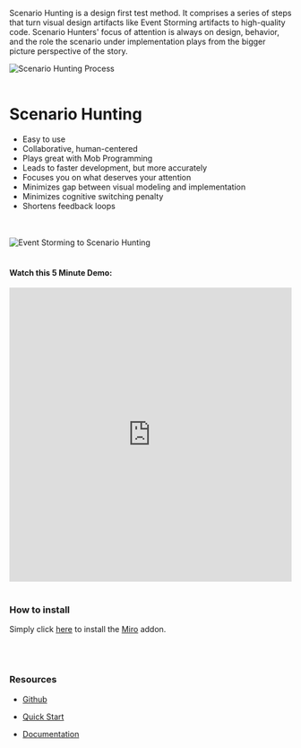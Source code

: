 Scenario Hunting is a design first test method. It comprises a series of steps that turn visual design artifacts like Event Storming artifacts to high-quality code. Scenario Hunters' focus of attention is always on design, behavior, and the role the scenario under implementation plays from the bigger picture perspective of the story.


<img src="https://cdn.jsdelivr.net/gh/ScenarioHunting/website/sh-process-view-sm.jpg" alt="Scenario Hunting Process"/>


<br/>  
<br/>  

# Scenario Hunting
<ul>
  <li> Easy to use </li>
  <li> Collaborative, human-centered </li>
  <li> Plays great with Mob Programming </li>
  <li> Leads to faster development, but more accurately </li>
  <li> Focuses you on what deserves your attention </li>
  <li> Minimizes gap between visual modeling and implementation </li>
  <li> Minimizes cognitive switching penalty </li>
<!--  <li> Let code scream the design</li>
  <li> Code smarter, not harder</li>
-->
  <li> Shortens feedback loops</li>

</ul>

<br/>  
<br/>  


<img src="https://cdn.jsdelivr.net/gh/ScenarioHunting/website/event-storming-to-scenario-hunting.jpg" alt="Event Storming to Scenario Hunting"/>

<br/>
<br/>

#### Watch this 5 Minute Demo:

<iframe style="width:100%" height="524" src="https://www.youtube.com/embed/Ou_TkeMsfXs" title="YouTube video player" frameborder="0" allow="accelerometer; autoplay; clipboard-write; encrypted-media; gyroscope; picture-in-picture" allowfullscreen></iframe>


<br/>  
<br/>  

### How to install
Simply click [here](https://miro.com/oauth/authorize/?response_type=code&client_id=3074457356753256770&redirect_uri=%2Fconfirm-app-install%2F) to install the [Miro](https://miro.com) addon.

<br/>  
<br/>  


### Resources
* [Github](https://github.com/ScenarioHunting/ScenarioHunting)

* [Quick Start](https://docs.scenariohunting.com/#/content/Quick-Start/Installation/article)

* [Documentation](https://docs.scenariohunting.com)
